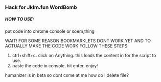 ### Hack for Jklm.fun WordBomb

##### HOW TO USE:

put code into chrome console or soem,thing

WAIT!
FOR SOME REASON BOOKMARKLETS DONT WORK YET AND TO ACTUALLY MAKE THE CODE WORK FOLLOW THESE STEPS:
1. ctrl+shift+c. click on Anything. this loads the content in for the script to use.
2. paste the code in console. hit enter. enjoy!

humanizer is in beta so dont come at me
how do i delete file?

